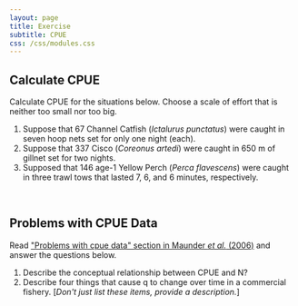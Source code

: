 ```yaml
---
layout: page
title: Exercise
subtitle: CPUE
css: /css/modules.css
---
```


## Calculate CPUE
Calculate CPUE for the situations below. Choose a scale of effort that is neither too small nor too big.

1. Suppose that 67 Channel Catfish (*Ictalurus punctatus*) were caught in seven hoop nets set for only one night (each).
1. Suppose that 337 Cisco (*Coreonus artedi*) were caught in 650 m of gillnet set for two nights.
1. Supposed that 146 age-1 Yellow Perch (*Perca flavescens*) were caught in three trawl tows that lasted 7, 6, and 6 minutes, respectively. 

&nbsp;

## Problems with CPUE Data
Read ["Problems with cpue data" section in Maunder *et al.* (2006)](http://icesjms.oxfordjournals.org/content/63/8/1373.full.pdf) and answer the questions below.

1. Describe the conceptual relationship between CPUE and N?
1. Describe four things that cause q to change over time in a commercial fishery. [*Don't just list these items, provide a description.*]
